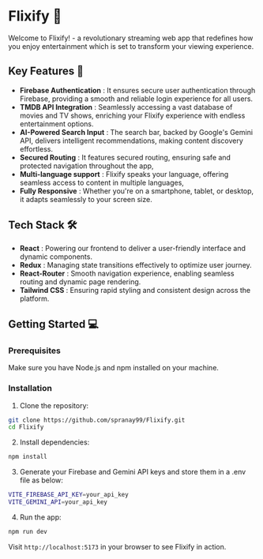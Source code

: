 # Flixify 🍿

Welcome to Flixify! - a revolutionary streaming web app that redefines how you enjoy entertainment which is set to transform your viewing experience.

## Key Features 🔑

- **Firebase Authentication** : It ensures secure user authentication through Firebase, providing a smooth and reliable login experience for all users.
- **TMDB API Integration** : Seamlessly accessing a vast database of movies and TV shows, enriching your Flixify experience with endless entertainment options.
- **AI-Powered Search Input** : The search bar, backed by Google's Gemini API, delivers intelligent recommendations, making content discovery effortless.
- **Secured Routing** : It features secured routing, ensuring safe and protected navigation throughout the app,
- **Multi-language support** : Flixify speaks your language, offering seamless access to content in multiple languages,
- **Fully Responsive** : Whether you're on a smartphone, tablet, or desktop, it adapts seamlessly to your screen size.

## Tech Stack 🛠️

- **React** : Powering our frontend to deliver a user-friendly interface and dynamic components.
- **Redux** : Managing state transitions effectively to optimize user journey.
- **React-Router** : Smooth navigation experience, enabling seamless routing and dynamic page rendering.
- **Tailwind CSS** : Ensuring rapid styling and consistent design across the platform.

## Getting Started 💻

### Prerequisites

Make sure you have Node.js and npm installed on your machine.

### Installation

1. Clone the repository:

```bash
git clone https://github.com/spranay99/Flixify.git
cd Flixify
```

2. Install dependencies:

```bash
npm install
```

3. Generate your Firebase and Gemini API keys and store them in a .env file as below:

```bash
VITE_FIREBASE_API_KEY=your_api_key
VITE_GEMINI_API=your_api_key
```

4. Run the app:

```bash
npm run dev
```

Visit `http://localhost:5173` in your browser to see Flixify in action.
